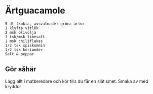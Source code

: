 # Ärtguacamole
```
5 dl (kokta, avsvalnade) gröna ärtor
1 klyfta vitlök
2 msk olivolja
1 tsk/msk limesaft
1 msk chiliflakes
1/2 tsk spiskummin
1/2 tsk koriander
Salt & peppar
```
## Gör såhär
Lägg allt i matberedare och kör tills du får en slät smet. Smaka av med kryddor
